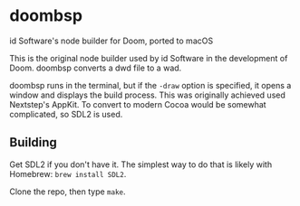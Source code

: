 # doombsp
id Software's node builder for Doom, ported to macOS

This is the original node builder used by id Software in the development of Doom. doombsp converts a dwd file to a wad.

doombsp runs in the terminal, but if the `-draw` option is specified, it opens a window and displays the build process. This was originally achieved used Nextstep's AppKit. To convert to modern Cocoa would be somewhat complicated, so SDL2 is used.

## Building

Get SDL2 if you don't have it. The simplest way to do that is likely with Homebrew: `brew install SDL2`.

Clone the repo, then type `make`.
